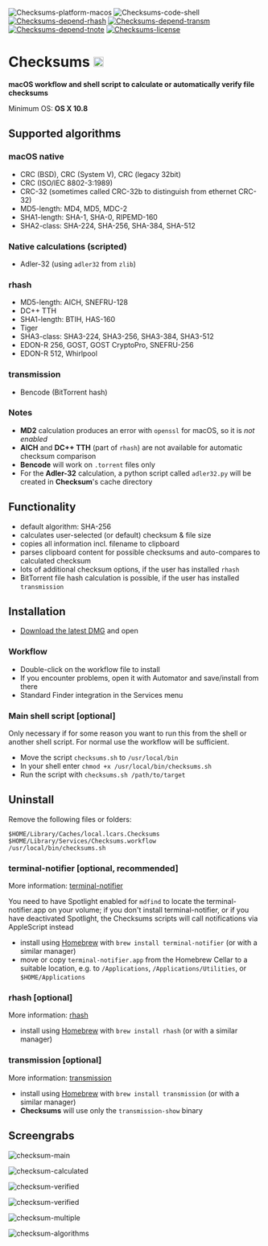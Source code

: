 ![Checksums-platform-macos](https://img.shields.io/badge/platform-macOS-lightgrey.svg)
![Checksums-code-shell](https://img.shields.io/badge/code-shell-yellow.svg)
[![Checksums-depend-rhash](https://img.shields.io/badge/dependency-rhash%201.3.4-green.svg)](https://github.com/rhash/RHash)
[![Checksums-depend-transm](https://img.shields.io/badge/dependency-transmission%202.9.2-green.svg)](https://github.com/transmission/transmission-releases)
[![Checksums-depend-tnote](https://img.shields.io/badge/dependency-terminal--notifier%201.7.1-green.svg)](https://github.com/alloy/terminal-notifier)
[![Checksums-license](http://img.shields.io/badge/license-MIT+-blue.svg)](https://github.com/JayBrown/Checksums/blob/master/license.md)

# Checksums <img src="https://github.com/JayBrown/Checksums/blob/master/img/jb-img.png" height="20px"/>
**macOS workflow and shell script to calculate or automatically verify file checksums**

Minimum OS: **OS X 10.8**

## Supported algorithms
### macOS native
* CRC (BSD), CRC (System V), CRC (legacy 32bit)
* CRC (ISO/IEC 8802-3:1989)
* CRC-32 (sometimes called CRC-32b to distinguish from ethernet CRC-32)
* MD5-length: MD4, MD5, MDC-2
* SHA1-length: SHA-1, SHA-0, RIPEMD-160
* SHA2-class: SHA-224, SHA-256, SHA-384, SHA-512

### Native calculations (scripted)
* Adler-32 (using `adler32` from `zlib`)

### rhash
* MD5-length: AICH, SNEFRU-128
* DC++ TTH
* SHA1-length: BTIH, HAS-160
* Tiger
* SHA3-class: SHA3-224, SHA3-256, SHA3-384, SHA3-512
* EDON-R 256, GOST, GOST CryptoPro, SNEFRU-256
* EDON-R 512, Whirlpool

### transmission
* Bencode (BitTorrent hash)

### Notes
* **MD2** calculation produces an error with `openssl` for macOS, so it is *not enabled*
* **AICH** and **DC++ TTH** (part of `rhash`) are not available for automatic checksum comparison
* **Bencode** will work on `.torrent` files only
* For the **Adler-32** calculation, a python script called `adler32.py` will be created in **Checksum**'s cache directory

## Functionality
* default algorithm: SHA-256
* calculates user-selected (or default) checksum & file size
* copies all information incl. filename to clipboard
* parses clipboard content for possible checksums and auto-compares to calculated checksum
* lots of additional checksum options, if the user has installed `rhash`
* BitTorrent file hash calculation is possible, if the user has installed `transmission`

## Installation
* [Download the latest DMG](https://github.com/JayBrown/Checksums/releases) and open

### Workflow
* Double-click on the workflow file to install
* If you encounter problems, open it with Automator and save/install from there
* Standard Finder integration in the Services menu

### Main shell script [optional]
Only necessary if for some reason you want to run this from the shell or another shell script. For normal use the workflow will be sufficient.

* Move the script `checksums.sh` to `/usr/local/bin`
* In your shell enter `chmod +x /usr/local/bin/checksums.sh`
* Run the script with `checksums.sh /path/to/target`

## Uninstall
Remove the following files or folders:

```
$HOME/Library/Caches/local.lcars.Checksums
$HOME/Library/Services/Checksums.workflow
/usr/local/bin/checksums.sh
```

### terminal-notifier [optional, recommended]
More information: [terminal-notifier](https://github.com/alloy/terminal-notifier)

You need to have Spotlight enabled for `mdfind` to locate the terminal-notifier.app on your volume; if you don't install terminal-notifier, or if you have deactivated Spotlight, the Checksums scripts will call notifications via AppleScript instead

* install using [Homebrew](http://brew.sh) with `brew install terminal-notifier` (or with a similar manager)
* move or copy `terminal-notifier.app` from the Homebrew Cellar to a suitable location, e.g. to `/Applications`, `/Applications/Utilities`, or `$HOME/Applications`

### rhash [optional]
More information: [rhash](https://github.com/rhash/RHash)

* install using [Homebrew](http://brew.sh) with `brew install rhash` (or with a similar manager)

### transmission [optional]
More information: [transmission](https://github.com/transmission/transmission-releases)

* install using [Homebrew](http://brew.sh) with `brew install transmission` (or with a similar manager)
* **Checksums** will use only the `transmission-show` binary

## Screengrabs
![checksum-main](https://github.com/JayBrown/Checksums/blob/master/img/checksums-main.png)

![checksum-calculated](https://github.com/JayBrown/Checksums/blob/master/img/checksums-calc.png)

![checksum-verified](https://github.com/JayBrown/Checksums/blob/master/img/checksums-verify.png)

![checksum-verified](https://github.com/JayBrown/Checksums/blob/master/img/checksums-fail.png)

![checksum-multiple](https://github.com/JayBrown/Checksums/blob/master/img/checksums-multi.png)

![checksum-algorithms](https://github.com/JayBrown/Checksums/blob/master/img/checksums-other.png)
